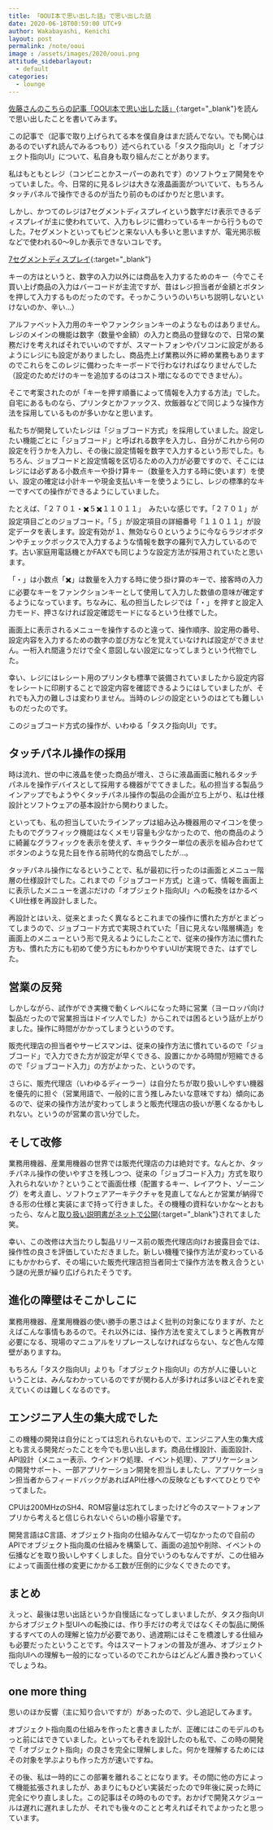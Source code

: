 ```yaml
---
title: 「OOUI本で思い出した話」で思い出した話
date: 2020-06-18T00:59:00 UTC+9
author: Wakabayashi, Kenichi
layout: post
permalink: /note/ooui
image : /assets/images/2020/ooui.png
attitude_sidebarlayout:
  - default
categories:
  - lounge
---
```

[佐藤さんのこちらの記事「OOUI本で思い出した話」](https://note.com/keiichirosato/n/nac72125d8ac8){:target="_blank"}を読んで思い出したことを書いてみます。

この記事で（記事で取り上げられてる本を僕自身はまだ読んでない。でも関心はあるのでいずれ読んでみるつもり）述べられている「タスク指向UI」と「オブジェクト指向UI」について、私自身も取り組んだことがあります。

私はもともとレジ（コンビニとかスーパーのあれです）のソフトウェア開発をやっていました。今、日常的に見るレジは大きな液晶画面がついていて、もちろんタッチパネルで操作できるのが当たり前のものばかりだと思います。

しかし、かつてのレジは7セグメントディスプレイという数字だけ表示できるディスプレイが主に使われていて、入力もレジに備わっているキーから行うものでした。7セグメントといってもピンと来ない人も多いと思いますが、電光掲示板などで使われる0〜9しか表示できないコレです。

[7セグメントディスプレイ](https://ja.wikipedia.org/wiki/7%E3%82%BB%E3%82%B0%E3%83%A1%E3%83%B3%E3%83%88%E3%83%87%E3%82%A3%E3%82%B9%E3%83%97%E3%83%AC%E3%82%A4){:target="_blank"}

キーの方はというと、数字の入力以外には商品を入力するためのキー（今でこそ買い上げ商品の入力はバーコードが主流ですが、昔はレジ担当者が金額とボタンを押して入力するものだったのです。そっかこういうのいちいち説明しないといけないのか、辛い...）

アルファベット入力用のキーやファンクションキーのようなものはありません。レジのメインの機能は数字（数量や金額）の入力と商品の登録なので、日常の業務だけを考えればそれでいいのですが、スマートフォンやパソコンに設定があるようにレジにも設定がありましたし、商品売上げ業務以外に締め業務もありますのでこれらをこのレジに備わったキーボードで行わなければなりませんでした（設定のためだけのキーを追加するのはコスト増になるのでできません）。

そこで考案されたのが「キーを押す順番によって情報を入力する方法」でした。自宅にあるものなら、プリンタとかファックス、炊飯器などで同じような操作方法を採用しているものが多いかなと思います。

私たちが開発していたレジは「ジョブコード方式」を採用していました。設定したい機能ごとに「ジョブコード」と呼ばれる数字を入力し、自分がこれから何の設定を行うかを入力し、その後に設定情報を数字で入力するという形でした。もちろん、ジョブコードと設定情報を区切るための入力が必要ですので、そこにはレジには必ずある小数点キーや掛け算キー（数量を入力する時に使います）を使い、設定の確定は小計キーや現金支払いキーを使うようにし、レジの標準的なキーですべての操作ができるようにしていました。

たとえば、「２７０１・✖️５✖️１１０１１」　みたいな感じです。「２７０１」が設定項目ごとのジョブコード。「５」が設定項目の詳細番号「１１０１１」が設定データを表します。設定有効が１、無効なら０というように今ならラジオボタンやチェックボックスで入力するような情報を数字の羅列で入力しているのです。古い家庭用電話機とかFAXでも同じような設定方法が採用されていたと思います。

「・」は小数点「✖️」は数量を入力する時に使う掛け算のキーで、接客時の入力に必要なキーをファンクションキーとして使用して入力した数値の意味が確定するようになっています。ちなみに、私の担当したレジでは「・」を押すと設定入力モード、押さなければ設定確認モードになるという仕様でした。


画面上に表示されるメニューを操作するのと違って、操作順序、設定用の番号、設定内容を入力するための数字の並び方などを覚えていなければ設定ができません。一桁入れ間違うだけで全く意図しない設定になってしまうという代物でした。

幸い、レジにはレシート用のプリンタも標準で装備されていましたから設定内容をレシートに印刷することで設定内容を確認できるようにはしていましたが、それでも入力の難しさは変わりません。当時のレジの設定というのはとても難しいものだったのです。

このジョブコード方式の操作が、いわゆる「タスク指向UI」です。


## タッチパネル操作の採用
時は流れ、世の中に液晶を使った商品が増え、さらに液晶画面に触れるタッチパネルを操作デバイスとして採用する機器がでてきました。私の担当する製品ラインアップでもようやくタッチパネル操作の製品の企画が立ち上がり、私は仕様設計とソフトウェアの基本設計から関わりました。

といっても、私の担当していたラインアップは組み込み機器用のマイコンを使ったものでグラフィック機能はなくメモリ容量も少なかったので、他の商品のように綺麗なグラフィックを表示を使えず、キャラクター単位の表示を組み合わせてボタンのような見た目を作る前時代的な商品でしたが...。

タッチパネル操作になるということで、私が最初に行ったのは画面とメニュー階層の仕様設計でした。これまでの「ジョブコード方式」と違って、情報を画面上に表示したメニューを選ぶだけの「オブジェクト指向UI」への転換をはかるべくUI仕様を再設計しました。

再設計とはいえ、従来とまったく異なるとこれまでの操作に慣れた方がとまどってしまうので、ジョブコード方式で実現されていた「目に見えない階層構造」を画面上のメニューという形で見えるようにしたことで、従来の操作方法に慣れた方も、慣れた方にも初めて使う方にもわかりやすいUIが実現できた、はずでした。

## 営業の反発
しかしながら、試作ができ実機で動くレベルになった時に営業（ヨーロッパ向け製品だったので営業担当はドイツ人でした）からこれでは困るという話が上がりました。操作に時間がかかってしまうというのです。

販売代理店の担当者やサービスマンは、従来の操作方法に慣れているので「ジョブコード」で入力できた方が設定が早くできる、設置にかかる時間が短縮できるので「ジョブコード入力」の方がよかった、というのです。

さらに、販売代理店（いわゆるディーラー）は自分たちが取り扱いしやすい機器を優先的に担ぐ（営業用語で、一般的に言う推しみたいな意味ですね）傾向にあるので、従来の操作方法が変わってしまうと販売代理店の扱いが悪くなるかもしれない。というのが営業の言い分でした。

## そして改修
業務用機器、産業用機器の世界では販売代理店の力は絶対です。なんとか、タッチパネル操作の使いやすさを残しつつ、従来の「ジョブコード入力」方式を取り入れられないか？ということで画面仕様（配置するキー、レイアウト、ゾーニング）を考え直し、ソフトウェアアーキテクチャを見直してなんとか営業が納得できる形の仕様と実装にまで持って行きました。その機種の資料ないかな〜とおもったら、なんと[取り扱い説明書がネットで公開](https://www.sharp.fi/cps/rde/xbcr/documents/documents/Marketing/Operational_manuals/up3500v_ib_e_se.pdf){:target="_blank"}されてました笑。

幸い、この改修は大当たりし製品リリース前の販売代理店向けお披露目会では、操作性の良さを評価していただきました。新しい機種で操作方法が変わっているにもかかわらず、その場にいた販売代理店担当者同士で操作方法を教え合うという謎の光景が繰り広げられたそうです。

## 進化の障壁はそこかしこに
業務用機器、産業用機器の使い勝手の悪さはよく批判の対象になりますが、たとえばこんな事情もあるので。それ以外には、操作方法を変えてしまうと再教育が必要になる、現場のマニュアルをリプレースしなければならない、など色んな障壁がありますね。

もちろん「タスク指向UI」よりも「オブジェクト指向UI」の方が人に優しいということは、みんなわかっているのですが関わる人が多ければ多いほどそれを変えていくのは難しくなるのです。

## エンジニア人生の集大成でした
この機種の開発は自分にとっては忘れられないもので、エンジニア人生の集大成とも言える開発だったことを今でも思い出します。商品仕様設計、画面設計、API設計（メニュー表示、ウインドウ処理、イベント処理）、アプリケーションの開発サポート、一部アプリケーション開発を担当しましたし、アプリケーション担当者からフィードバックがあればAPI仕様への反映などもすべてひとりでやってました。

CPUは200MHzのSH4、ROM容量は忘れてしまったけど今のスマートフォンアプリから考えると信じられないぐらいの極小容量です。

開発言語はC言語、オブジェクト指向の仕組みなんて一切なかったので自前のAPIでオブジェクト指向風の仕組みを構築して、画面の追加や削除、イベントの伝播などを取り扱いしやすくしました。自分でいうのもなんですが、この仕組みによって画面仕様の変更にかかる工数が圧倒的に少なくできたのです。

## まとめ
えっと、最後は思い出話というか自慢話になってしまいましたが、タスク指向UIからオブジェクト型UIへの転換には、作り手だけの考えではなくその製品に関係するすべての人の理解と協力が必要であり、過渡期にはそこを橋渡しする仕組みも必要だったということです。今はスマートフォンの普及が進み、オブジェクト指向UIへの理解も一般的になっているのでこれからはどんどん置き換わっていくでしょうね。

## one more thing
思いのほか反響（主に知り合いですが）があったので、少し追記してみます。

オブジェクト指向風の仕組みを作ったと書きましたが、正確にはこのモデルのもっと前にはできていました。といってもそれを設計したのも私で、この時の開発で「オブジェクト指向」の良さを完全に理解しました。何かを理解するためにはその対象を学ぶよりも作った方が速いですね。

その後、私は一時的にこの部署を離れることになります。その間に他の方によって機能拡張されましたが、あまりにもひどい実装だったので9年後に戻った時に完全にやり直しました。この記事はその時のものです。おかげで開発スケジュールは遅れに遅れましたが、それでも後々のことと考えればそれでよかったと思っています。